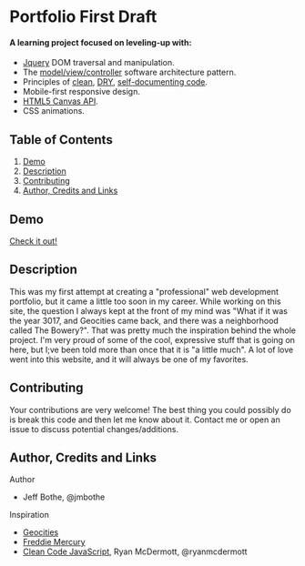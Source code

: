 # Portfolio First Draft

#### A learning project focused on leveling-up with:
* [Jquery](https://jquery.com/) DOM traversal and manipulation.
* The [model/view/controller](https://en.wikipedia.org/wiki/Model%E2%80%93view%E2%80%93controller) software architecture pattern.
* Principles of [clean](https://github.com/ryanmcdermott/clean-code-javascript), [DRY](https://en.wikipedia.org/wiki/Don%27t_repeat_yourself), [self-documenting code](https://en.wikipedia.org/wiki/Self-documenting_code).
* Mobile-first responsive design.
* [HTML5 Canvas API](https://developer.mozilla.org/en-US/docs/Web/API/Canvas_API).
* CSS animations.

## Table of Contents

1. [Demo](#demo)
2. [Description](#description)
4. [Contributing](#contributing)
5. [Author, Credits and Links](#author)

<a name="demo"/>

## Demo

[Check it out!](https://jmbothe.github.io/portfolio-old/)

<a name="description"/>

## Description

This was my first attempt at creating a "professional" web development portfolio, but it came a little too soon in my career. While working on this site, the question I always kept at the front of my mind was "What if it was the year 3017, and Geocities came back, and there was a neighborhood called The Bowery?". That was pretty much the inspiration behind the whole project. I'm very proud of some of the cool, expressive stuff that is going on here, but I;ve been told more than once that it is "a little much". A lot of love went into this website, and it will always be one of my favorites.

<a name="contributing"/>

## Contributing

Your contributions are very welcome! The best thing you could possibly do is break this code and then let me know about it. Contact me or open an issue to discuss potential changes/additions.

<a name="author"/>

## Author, Credits and Links

Author
* Jeff Bothe, @jmbothe

Inspiration
* [Geocities](https://archive.org/web/geocities.php)
* [Freddie Mercury](http://www.freddiemercury.com/)
* [Clean Code JavaScript](https://github.com/ryanmcdermott/clean-code-javascript), Ryan McDermott, @ryanmcdermott
